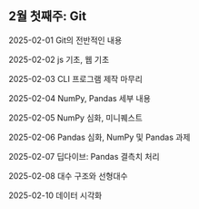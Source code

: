 ## 2월 첫째주: Git
2025-02-01 Git의 전반적인 내용  

2025-02-02 js 기초, 웹 기초  

2025-02-03 CLI 프로그램 제작 마무리  

2025-02-04 NumPy, Pandas 세부 내용

2025-02-05 NumPy 심화, 미니퀘스트

2025-02-06 Pandas 심화, NumPy 및 Pandas 과제 

2025-02-07 딥다이브: Pandas 결측치 처리

2025-02-08 대수 구조와 선형대수

2025-02-10 데이터 시각화
